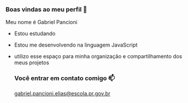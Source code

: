 ### Boas vindas ao meu perfil 💙

Meu nome é Gabriel Pancioni 

 - Estou estudando
 - Estou me desenvolvendo na linguagem JavaScript
 - utilizo esse espaço para minha organização e compartilhamento dos meus projetos

   ### Você entrar em contato comigo 📫

   gabriel.pancioni.elias@escola.pr.gov.br
